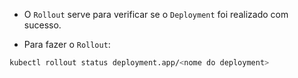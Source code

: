 - O `Rollout` serve para verificar se o `Deployment` foi realizado com sucesso.

- Para fazer o `Rollout`:
```bash
kubectl rollout status deployment.app/<nome do deployment> 
```